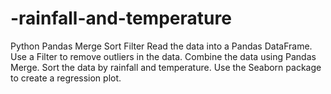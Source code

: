 # -rainfall-and-temperature
Python Pandas Merge Sort Filter
Read the data into a Pandas DataFrame.
Use a Filter to remove outliers in the data.
Combine the data using Pandas Merge.
Sort the data by rainfall and temperature.
Use the Seaborn package to create a regression plot.
